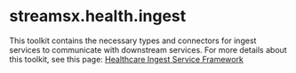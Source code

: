 # streamsx.health.ingest

This toolkit contains the necessary types and connectors for ingest services to communicate with downstream services. 
For more details about this toolkit, see this page: [Healthcare Ingest Service Framework](https://github.com/IBMStreams/streamsx.health/wiki/Ingest-Service-Framework)
